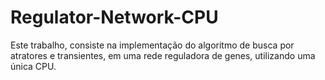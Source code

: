 # Regulator-Network-CPU

Este trabalho, consiste na implementação do algoritmo de busca por atratores e transientes, em uma rede reguladora de genes, utilizando uma única CPU.

